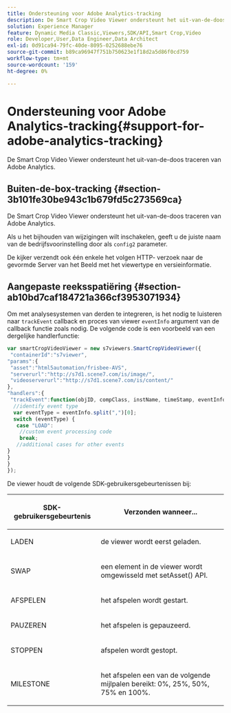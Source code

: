 ```yaml
---
title: Ondersteuning voor Adobe Analytics-tracking
description: De Smart Crop Video Viewer ondersteunt het uit-van-de-doos traceren van Adobe Analytics.
solution: Experience Manager
feature: Dynamic Media Classic,Viewers,SDK/API,Smart Crop,Video
role: Developer,User,Data Engineer,Data Architect
exl-id: 0d91ca94-79fc-40de-8095-0252688ebe76
source-git-commit: b89ca96947f751b750623e1f18d2a5d86f0cd759
workflow-type: tm+mt
source-wordcount: '159'
ht-degree: 0%

---
```


# Ondersteuning voor Adobe Analytics-tracking{#support-for-adobe-analytics-tracking}

De Smart Crop Video Viewer ondersteunt het uit-van-de-doos traceren van Adobe Analytics.

## Buiten-de-box-tracking {#section-3b101fe30be943c1b679fd5c273569ca}

De Smart Crop Video Viewer ondersteunt het uit-van-de-doos traceren van Adobe Analytics.

Als u het bijhouden van wijzigingen wilt inschakelen, geeft u de juiste naam van de bedrijfsvoorinstelling door als `config2` parameter.

De kijker verzendt ook één enkele het volgen HTTP- verzoek naar de gevormde Server van het Beeld met het viewertype en versieinformatie.

## Aangepaste reeksspatiëring {#section-ab10bd7caf184721a366cf3953071934}

Om met analysesystemen van derden te integreren, is het nodig te luisteren naar `trackEvent` callback en proces van viewer `eventInfo` argument van de callback functie zoals nodig. De volgende code is een voorbeeld van een dergelijke handlerfunctie:

```javascript {.line-numbers}
var smartCropVideoViewer = new s7viewers.SmartCropVideoViewer({ 
 "containerId":"s7viewer", 
"params":{ 
 "asset":"html5automation/frisbee-AVS", 
 "serverurl":"http://s7d1.scene7.com/is/image/", 
 "videoserverurl":"http://s7d1.scene7.com/is/content/" 
}, 
"handlers":{ 
 "trackEvent":function(objID, compClass, instName, timeStamp, eventInfo) { 
  //identify event type 
  var eventType = eventInfo.split(",")[0]; 
  switch (eventType) { 
   case "LOAD": 
    //custom event processing code 
    break; 
   //additional cases for other events 
} 
} 
} 
});
```

De viewer houdt de volgende SDK-gebruikersgebeurtenissen bij:

<table id="table_5D090E6614974D968E1A93B5727D859C"> 
 <thead> 
  <tr> 
   <th colname="col1" class="entry"> <p>SDK-gebruikersgebeurtenis </p> </th> 
   <th colname="col2" class="entry"> <p>Verzonden wanneer... </p> </th> 
  </tr> 
 </thead>
 <tbody> 
  <tr> 
   <td colname="col1"> <p> <span class="codeph"> LADEN </span> </p> </td> 
   <td colname="col2"> <p>de viewer wordt eerst geladen. </p> </td> 
  </tr> 
  <tr> 
   <td colname="col1"> <p> <span class="codeph"> SWAP </span> </p> </td> 
   <td colname="col2"> <p>een element in de viewer wordt omgewisseld met <span class="codeph"> setAsset() </span> API. </p> </td> 
  </tr> 
  <tr> 
   <td colname="col1"> <p> <span class="codeph"> AFSPELEN </span> </p> </td> 
   <td colname="col2"> <p>het afspelen wordt gestart. </p> </td> 
  </tr> 
  <tr> 
   <td colname="col1"> <p> <span class="codeph"> PAUZEREN </span> </p> </td> 
   <td colname="col2"> <p>het afspelen is gepauzeerd. </p> </td> 
  </tr> 
  <tr> 
   <td colname="col1"> <p> <span class="codeph"> STOPPEN </span> </p> </td> 
   <td colname="col2"> <p>afspelen wordt gestopt. </p> </td> 
  </tr> 
  <tr> 
   <td colname="col1"> <p> <span class="codeph"> MILESTONE </span> </p> </td> 
   <td colname="col2"> <p>het afspelen een van de volgende mijlpalen bereikt: 0%, 25%, 50%, 75% en 100%. </p> </td> 
  </tr> 
 </tbody> 
</table>
